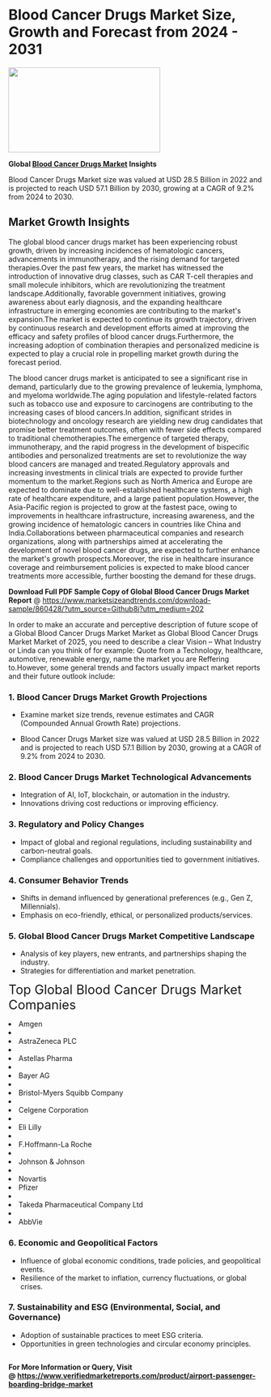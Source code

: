 <H1>Blood Cancer Drugs Market Size, Growth and Forecast from 2024 - 2031</H1><img class="aligncenter size-medium wp-image-584254" src="https://thirdeyenews.in/wp-content/uploads/2024/09/Global-Market-Research-300x168.jpeg" alt="" width="300" height="168" /><p><strong>Global&nbsp;<a href="https://www.marketsizeandtrends.com/download-sample/860428/?utm_source=Github8j?utm_medium=202">Blood Cancer Drugs Market</a> Insights</strong></p><p>Blood Cancer Drugs Market size was valued at USD 28.5 Billion in 2022 and is projected to reach USD 57.1 Billion by 2030, growing at a CAGR of 9.2% from 2024 to 2030.</p><p><h2>Market Growth Insights</h2> <p>The global blood cancer drugs market has been experiencing robust growth, driven by increasing incidences of hematologic cancers, advancements in immunotherapy, and the rising demand for targeted therapies.Over the past few years, the market has witnessed the introduction of innovative drug classes, such as CAR T-cell therapies and small molecule inhibitors, which are revolutionizing the treatment landscape.Additionally, favorable government initiatives, growing awareness about early diagnosis, and the expanding healthcare infrastructure in emerging economies are contributing to the market's expansion.The market is expected to continue its growth trajectory, driven by continuous research and development efforts aimed at improving the efficacy and safety profiles of blood cancer drugs.Furthermore, the increasing adoption of combination therapies and personalized medicine is expected to play a crucial role in propelling market growth during the forecast period.</p> <p>The blood cancer drugs market is anticipated to see a significant rise in demand, particularly due to the growing prevalence of leukemia, lymphoma, and myeloma worldwide.The aging population and lifestyle-related factors such as tobacco use and exposure to carcinogens are contributing to the increasing cases of blood cancers.In addition, significant strides in biotechnology and oncology research are yielding new drug candidates that promise better treatment outcomes, often with fewer side effects compared to traditional chemotherapies.The emergence of targeted therapy, immunotherapy, and the rapid progress in the development of bispecific antibodies and personalized treatments are set to revolutionize the way blood cancers are managed and treated.Regulatory approvals and increasing investments in clinical trials are expected to provide further momentum to the market.Regions such as North America and Europe are expected to dominate due to well-established healthcare systems, a high rate of healthcare expenditure, and a large patient population.However, the Asia-Pacific region is projected to grow at the fastest pace, owing to improvements in healthcare infrastructure, increasing awareness, and the growing incidence of hematologic cancers in countries like China and India.Collaborations between pharmaceutical companies and research organizations, along with partnerships aimed at accelerating the development of novel blood cancer drugs, are expected to further enhance the market's growth prospects.Moreover, the rise in healthcare insurance coverage and reimbursement policies is expected to make blood cancer treatments more accessible, further boosting the demand for these drugs.<p><span class=""><strong>Download Full PDF Sample Copy of Global Blood Cancer Drugs Market Report</strong> @ <a href="https://www.marketsizeandtrends.com/download-sample/860428/?utm_source=Github8j?utm_medium=202" target="_blank">https://www.marketsizeandtrends.com/download-sample/860428/?utm_source=Github8j?utm_medium=202</a></span></p><p>In order to make an accurate and perceptive description of future scope of a Global&nbsp;Blood Cancer Drugs Market Market as Global&nbsp;Blood Cancer Drugs Market Market of 2025, you need to describe a clear Vision &ndash; What Industry or Linda can you think of for example: Quote from a Technology, healthcare, automotive, renewable energy, name the market you are Reffering to.However, some general trends and factors usually impact market reports and their future outlook include:</p><h3>1.&nbsp;<strong>Blood Cancer Drugs Market Growth Projections</strong></h3><ul><li>Examine market size trends, revenue estimates and CAGR (Compounded Annual Growth Rate) projections.</li><li><p>Blood Cancer Drugs Market size was valued at USD 28.5 Billion in 2022 and is projected to reach USD 57.1 Billion by 2030, growing at a CAGR of 9.2% from 2024 to 2030.</p></li></ul><h3>2.&nbsp;<strong>Blood Cancer Drugs Market Technological Advancements</strong></h3><ul><li>Integration of AI, IoT, blockchain, or automation in the industry.</li><li>Innovations driving cost reductions or improving efficiency.</li></ul><h3>3.&nbsp;<strong>Regulatory and Policy Changes</strong></h3><ul><li>Impact of global and regional regulations, including sustainability and carbon-neutral goals.</li><li>Compliance challenges and opportunities tied to government initiatives.</li></ul><h3>4.&nbsp;<strong>Consumer Behavior Trends</strong></h3><ul><li>Shifts in demand influenced by generational preferences (e.g., Gen Z, Millennials).</li><li>Emphasis on eco-friendly, ethical, or personalized products/services.</li></ul><h3>5.&nbsp;<strong>Global Blood Cancer Drugs Market Competitive Landscape</strong></h3><ul><li>Analysis of key players, new entrants, and partnerships shaping the industry.</li><li>Strategies for differentiation and market penetration.</li></ul><p data-pm-slice="1 1 []"><span style="color: inherit; font-family: inherit; font-size: 25px;">Top Global Blood Cancer Drugs Market Companies</span></p><div class="" data-test-id=""><p><li>Amgen</li><li></li><li> AstraZeneca PLC</li><li></li><li> Astellas Pharma</li><li></li><li> Bayer AG</li><li></li><li> Bristol-Myers Squibb Company</li><li></li><li> Celgene Corporation</li><li></li><li> Eli Lilly</li><li></li><li> F.Hoffmann-La Roche</li><li></li><li> Johnson & Johnson</li><li></li><li> Novartis</li><li> Pfizer</li><li></li><li> Takeda Pharmaceutical Company Ltd</li><li></li><li> AbbVie</li></p></div><h3>6.&nbsp;<strong>Economic and Geopolitical Factors</strong></h3><ul><li>Influence of global economic conditions, trade policies, and geopolitical events.</li><li>Resilience of the market to inflation, currency fluctuations, or global crises.</li></ul><h3>7.&nbsp;<strong>Sustainability and ESG (Environmental, Social, and Governance)</strong></h3><ul><li>Adoption of sustainable practices to meet ESG criteria.</li><li>Opportunities in green technologies and circular economy principles.</li></ul><h2><strong style="font-size: 14px;">For More Information or Query, Visit @&nbsp;</strong><a style="background-color: #ffffff; font-size: 14px;" href="https://www.marketsizeandtrends.com/report/blood-cancer-drugs-market/" target="_blank">https://www.verifiedmarketreports.com/product/airport-passenger-boarding-bridge-market</a></h2>